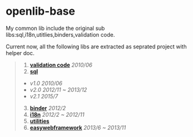 # openlib-base
My common lib include the original sub libs:sql,i18n,utitlies,binders,validation code.

Current now, all the following libs are extracted as seprated project with helper doc.

> 1. **[validation code][1]**  *2010/06*
> 2. **[sql][2]** 
>  - *v1.0 2010/06*
>  - *v2.0 2012/11 ~ 2013/12*
>  - *v2.1 2015/7*
> 3. **[binder][3]** *2012/2*
> 4. **[i18n][4]** *2012/2 ~ 2012/11*
> 5. **[utilities][5]**
> 6. **[easywebframework][6]** *2013/6 ~ 2013/11*


[1]: https://github.com/daileyet/openlibs.validationcode
[2]: https://github.com/daileyet/openlibs.sql
[3]: https://github.com/daileyet/openlibs.binder
[4]: https://github.com/daileyet/openlibs.i18n
[5]: https://github.com/daileyet/openlibs.utilities
[6]: https://github.com/daileyet/openlibs.easywebframework

